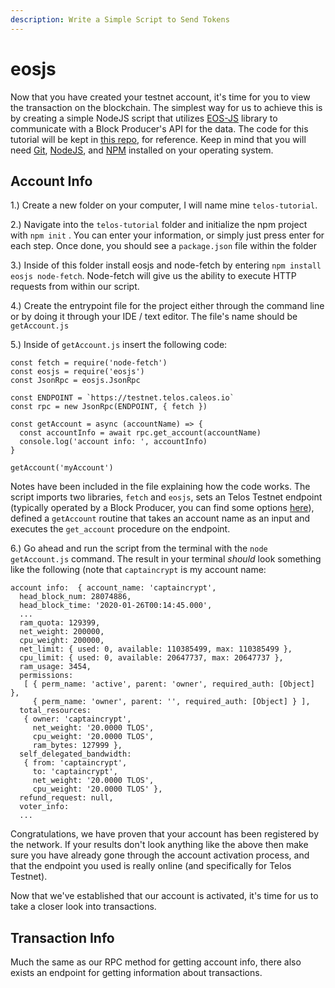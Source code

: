 ```yaml
---
description: Write a Simple Script to Send Tokens
---
```


# eosjs

Now that you have created your testnet account, it's time for you to view the transaction on the blockchain. The simplest way for us to achieve this is by creating a simple NodeJS script that utilizes [EOS-JS](https://github.com/EOSIO/eosjs) library to communicate with a Block Producer's API for the data. The code for this tutorial will be kept in [this repo](https://github.com/kylanhurt/telos-tutorial), for reference. Keep in mind that you will need [Git](https://git-scm.com/), [NodeJS](https://nodejs.org/en/), and [NPM](https://www.npmjs.com/get-npm) installed on your operating system.

## Account Info

1.\) Create a new folder on your computer, I will name mine `telos-tutorial`.

2.\) Navigate into the `telos-tutorial` folder and initialize the npm project with `npm init` . You can enter your information, or simply just press enter for each step. Once done, you should see a `package.json` file within the folder

3.\) Inside of this folder install eosjs and node-fetch by entering `npm install eosjs node-fetch`. Node-fetch will give us the ability to execute HTTP requests from within our script.

4.\) Create the entrypoint file for the project either through the command line or by doing it through your IDE / text editor. The file's name should be `getAccount.js`

5.\) Inside of `getAccount.js` insert the following code:

```text
const fetch = require('node-fetch')
const eosjs = require('eosjs')
const JsonRpc = eosjs.JsonRpc

const ENDPOINT = `https://testnet.telos.caleos.io`
const rpc = new JsonRpc(ENDPOINT, { fetch })

const getAccount = async (accountName) => {
  const accountInfo = await rpc.get_account(accountName)
  console.log('account info: ', accountInfo)
}

getAccount('myAccount')
```

Notes have been included in the file explaining how the code works. The script imports two libraries, `fetch` and `eosjs`, sets an Telos Testnet endpoint \(typically operated by a Block Producer, you can find some options [here](https://github.com/eostoolkit/eos-networks/blob/37de020991c3d6c7e2a0933c232181d7866ed7bb/networks.json#L223)\), defined a `getAccount` routine that takes an account name as an input and executes the `get_account` procedure on the endpoint.

6.\) Go ahead and run the script from the terminal with the `node getAccount.js` command. The result in your terminal _should_ look something like the following \(note that `captaincrypt` is my account name:

```text
account info:  { account_name: 'captaincrypt',
  head_block_num: 28074886,
  head_block_time: '2020-01-26T00:14:45.000',
  ...
  ram_quota: 129399,
  net_weight: 200000,
  cpu_weight: 200000,
  net_limit: { used: 0, available: 110385499, max: 110385499 },
  cpu_limit: { used: 0, available: 20647737, max: 20647737 },
  ram_usage: 3454,
  permissions:
   [ { perm_name: 'active', parent: 'owner', required_auth: [Object] },
     { perm_name: 'owner', parent: '', required_auth: [Object] } ],
  total_resources:
   { owner: 'captaincrypt',
     net_weight: '20.0000 TLOS',
     cpu_weight: '20.0000 TLOS',
     ram_bytes: 127999 },
  self_delegated_bandwidth:
   { from: 'captaincrypt',
     to: 'captaincrypt',
     net_weight: '20.0000 TLOS',
     cpu_weight: '20.0000 TLOS' },
  refund_request: null,
  voter_info:
  ...
```

Congratulations, we have proven that your account has been registered by the network. If your results don't look anything like the above then make sure you have already gone through the account activation process, and that the endpoint you used is really online \(and specifically for Telos Testnet\).

Now that we've established that our account is activated, it's time for us to take a closer look into transactions.

## Transaction Info

Much the same as our RPC method for getting account info, there also exists an endpoint for getting information about transactions.

